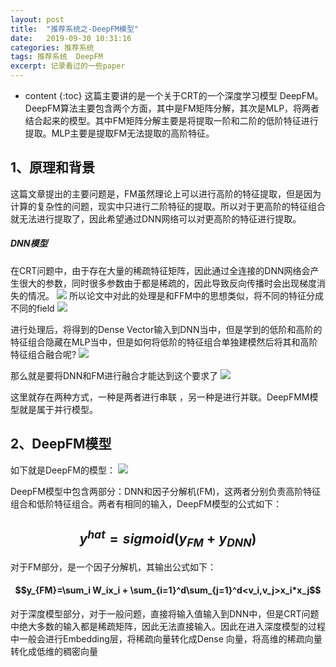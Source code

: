```yaml
---
layout: post
title:  "推荐系统之-DeepFM模型"
date:   2019-09-30 10:31:16
categories: 推荐系统
tags: 推荐系统  DeepFM
excerpt: 记录看过的一些paper
---
```



* content
{:toc}
这篇主要讲的是一个关于CRT的一个深度学习模型 DeepFM。DeepFM算法主要包含两个方面，其中是FM矩阵分解，其次是MLP，将两者结合起来的模型。其中FM矩阵分解主要是将提取一阶和二阶的低阶特征进行提取。MLP主要是提取FM无法提取的高阶特征。

## 1、原理和背景
这篇文章提出的主要问题是，FM虽然理论上可以进行高阶的特征提取，但是因为计算的复杂性的问题，现实中只进行二阶特征的提取。所以对于更高阶的特征组合就无法进行提取了，因此希望通过DNN网络可以对更高阶的特征进行提取。

##### DNN模型

在CRT问题中，由于存在大量的稀疏特征矩阵，因此通过全连接的DNN网络会产生很大的参数，同时很多参数由于都是稀疏的，因此导致反向传播时会出现梯度消失的情况。
<img src='https://upload-images.jianshu.io/upload_images/4155986-f4363ca2be689dbb.png?imageMogr2/auto-orient/strip|imageView2/2/w/1164/format/webp'/>
所以论文中对此的处理是和FFM中的思想类似，将不同的特征分成不同的field
<img src="https://upload-images.jianshu.io/upload_images/4155986-5f476d2c5b616232.png?imageMogr2/auto-orient/strip|imageView2/2/w/1101/format/webp" />

进行处理后，将得到的Dense Vector输入到DNN当中，但是学到的低阶和高阶的特征组合隐藏在MLP当中，但是如何将低阶的特征组合单独建模然后将其和高阶特征组合融合呢?
<img src='https://upload-images.jianshu.io/upload_images/4155986-7e036f56982d323b.png?imageMogr2/auto-orient/strip|imageView2/2/w/1200/format/webp'/>

那么就是要将DNN和FM进行融合才能达到这个要求了
<img src='https://upload-images.jianshu.io/upload_images/4155986-2b8d2e22017ad339.png?imageMogr2/auto-orient/strip|imageView2/2/w/1183/format/webp'/>

这里就存在两种方式，一种是两者进行串联 ，另一种是进行并联。DeepFMM模型就是属于并行模型。



## 2、DeepFM模型
如下就是DeepFM的模型：
<img src='https://upload-images.jianshu.io/upload_images/4155986-21fa429e42108e99.png?imageMogr2/auto-orient/strip|imageView2/2/w/535/format/webp' />

DeepFM模型中包含两部分：DNN和因子分解机(FM)，这两者分别负责高阶特征组合和低阶特征组合。两者有相同的输入，DeepFM模型的公式如下：
## $$y^{hat} =sigmoid(y_{FM}+y_{DNN})$$

对于FM部分，是一个因子分解机，其输出公式如下：
#### $$y_{FM}=\sum_i W_ix_i + \sum_{i=1}^d\sum_{j=1}^d<v_i,v_j>x_i*x_j$$

对于深度模型部分，对于一般问题，直接将输入值输入到DNN中，但是CRT问题中绝大多数的输入都是稀疏矩阵，因此无法直接输入。因此在进入深度模型的过程中一般会进行Embedding层，将稀疏向量转化成Dense 向量，将高维的稀疏向量转化成低维的稠密向量


